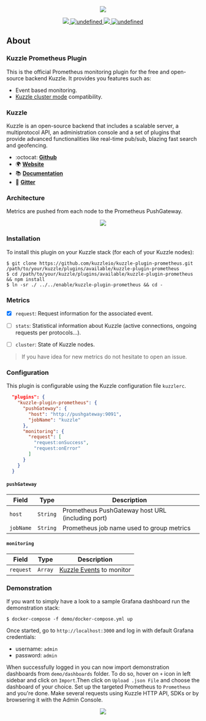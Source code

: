 <p align="center">
  <img src="https://user-images.githubusercontent.com/7868838/58807296-115aa100-8618-11e9-910f-8e2e1f3a893d.png"/>
</p>
<p align="center">
  <a href="https://david-dm.org/kuzzleio/kuzzle-plugin-prometheus">
    <img src="https://david-dm.org/kuzzleio/kuzzle-plugin-prometheus.svg" />
  </a>
  <a href="https://travis-ci.com/kuzzleio/kuzzle-plugin-prometheus">
    <img alt="undefined" src="https://travis-ci.com/kuzzleio/kuzzle-plugin-prometheus.svg?branch=master">
  </a>
  <a href="https://codecov.io/gh/kuzzleio/kuzzle-plugin-prometheus">
    <img src="https://codecov.io/gh/kuzzleio/kuzzle-plugin-prometheus/branch/master/graph/badge.svg" />
  </a>
  <a href="https://github.com/kuzzleio/kuzzle-plugin-prometheus/blob/master/LICENSE">
    <img alt="undefined" src="https://img.shields.io/github/license/kuzzleio/kuzzle-plugin-prometheus.svg?style=flat">
  </a>
</p>


## About

### Kuzzle Prometheus Plugin

This is the official Prometheus monitoring plugin for the free and open-source backend Kuzzle.
It provides you features such as:
* Event based monitoring.
* [Kuzzle cluster mode](https://github.com/kuzzleio/kuzzle-plugin-cluster) compatibility.

### Kuzzle

Kuzzle is an open-source backend that includes a scalable server, a multiprotocol API,
an administration console and a set of plugins that provide advanced functionalities like real-time pub/sub, blazing fast search and geofencing.

* :octocat: __[Github](https://github.com/kuzzleio/kuzzle)__
* :earth_africa: __[Website](https://kuzzle.io)__
* :books: __[Documentation](https://docs.kuzzle.io)__
* :email: __[Gitter](https://gitter.im/kuzzleio/kuzzle)__

### Architecture

Metrics are pushed from each node to the Prometheus PushGateway. 
<p align="center">
  <img src="https://user-images.githubusercontent.com/7868838/59284145-0b923a80-8c6c-11e9-8267-56deac4ac78f.png"/>
</p>


### Installation

To install this plugin on your Kuzzle stack (for each of your Kuzzle nodes):

```
$ git clone https://github.com/kuzzleio/kuzzle-plugin-prometheus.git /path/to/your/kuzzle/plugins/available/kuzzle-plugin-prometheus
$ cd /path/to/your/kuzzle/plugins/available/kuzzle-plugin-prometheus && npm install
$ ln -sr ./ ../../enable/kuzzle-plugin-prometheus && cd -
```

### Metrics

- [x] `request`: Request information for the associated event.
- [ ] `stats`: Statistical information about Kuzzle (active connections, ongoing requests per protocols...).
- [ ] `cluster`: State of Kuzzle nodes.


> If you have idea for new metrics do not hesitate to open an issue.

### Configuration

This plugin is configurable using the Kuzzle configuration file `kuzzlerc`.
```json
  "plugins": {
    "kuzzle-plugin-prometheus": {
      "pushGateway": {
        "host": "http://pushgateway:9091",
        "jobName": "kuzzle"
      },
      "monitoring": {
        "request": [
          "request:onSuccess",
          "request:onError"
        ]
      }
    }
  }
```

#### `pushGateway`

| Field | Type | Description |
|---|---|---|
| `host`  | `String`  | Prometheus PushGateway host URL (including port)  |
| `jobName`  | `String`  | Prometheus job name used to group metrics  |

#### `monitoring`

| Field | Type | Description |
|---|---|---|
| `request`  | `Array`  |  [Kuzzle Events](https://next-docs.kuzzle.io/core/1/plugins/guides/events/intro/) to monitor|


### Demonstration

If you want to simply have a look to a sample Grafana dashboard run the demonstration stack:

```
$ docker-compose -f demo/docker-compose.yml up
```

Once started, go to `http://localhost:3000` and log in with default Grafana credentials:
* username: `admin`
* password: `admin`

When successfully logged in you can now import demonstration dashboards from `demo/dashboards` folder.
To do so, hover on `+` icon in left sidebar and click on `Import`.Then click on `Upload .json File` and choose the dashboard of your choice. Set up the targeted Prometheus to `Prometheus` and you're done.
Make several requests using Kuzzle HTTP API, SDKs or by browsering it with the Admin Console.

<p align="center">
  <img src="https://user-images.githubusercontent.com/7868838/59320124-7aec4680-8ccd-11e9-8fb8-3864c9d8d60f.png"/>
</p>

